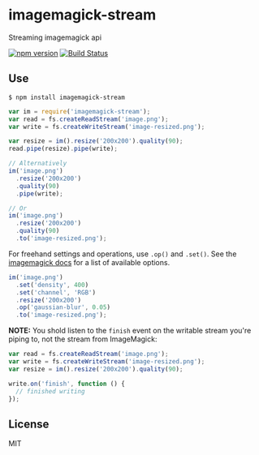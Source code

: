 # imagemagick-stream

Streaming imagemagick api

[![npm version](http://img.shields.io/npm/v/imagemagick-stream.svg?style=flat)](https://npmjs.org/package/imagemagick-stream)
[![Build Status](http://img.shields.io/travis/eivindfjeldstad/imagemagick-stream.svg?style=flat)](https://travis-ci.org/eivindfjeldstad/imagemagick-stream)

## Use
    $ npm install imagemagick-stream

```js
var im = require('imagemagick-stream');
var read = fs.createReadStream('image.png');
var write = fs.createWriteStream('image-resized.png');

var resize = im().resize('200x200').quality(90);
read.pipe(resize).pipe(write);

// Alternatively
im('image.png')
  .resize('200x200')
  .quality(90)
  .pipe(write);

// Or
im('image.png')
  .resize('200x200')
  .quality(90)
  .to('image-resized.png');
```

For freehand settings and operations, use `.op()` and `.set()`.
See the [imagemagick docs](http://www.imagemagick.org/script/convert.php) for a list of available options.

``` js
im('image.png')
  .set('density', 400)
  .set('channel', 'RGB')
  .resize('200x200')
  .op('gaussian-blur', 0.05)
  .to('image-resized.png');
```

**NOTE:** You shold listen to the `finish` event on the writable stream you're piping to, not the stream from ImageMagick:

```js
var read = fs.createReadStream('image.png');
var write = fs.createWriteStream('image-resized.png');
var resize = im().resize('200x200').quality(90);

write.on('finish', function () {
  // finished writing
});
```

## License

MIT
